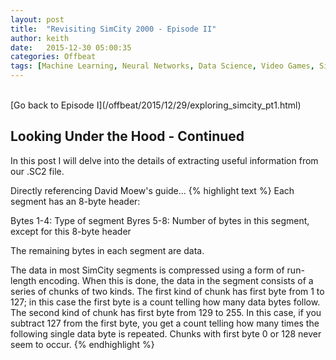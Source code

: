 ```yaml
---
layout: post
title:  "Revisiting SimCity 2000 - Episode II"
author: keith
date:   2015-12-30 05:00:35
categories: Offbeat
tags: [Machine Learning, Neural Networks, Data Science, Video Games, SimCity, Simulation, Hex Editing]
---
```

<br>
[Go back to Episode I](/offbeat/2015/12/29/exploring_simcity_pt1.html)
<br>

## Looking Under the Hood - Continued
In this post I will delve into the details of extracting useful information from our .SC2 file.

Directly referencing David Moew's guide...
{% highlight text %}
Each segment has an 8-byte header:

Bytes 1-4: Type of segment
Byres 5-8: Number of bytes in this segment, except for this 8-byte header

The remaining bytes in each segment are data.

The data in most SimCity segments is compressed using a form of run-length
encoding.  When this is done, the data in the segment consists of a series
of chunks of two kinds.  The first kind of chunk has first byte from 1 to
127;  in this case the first byte is a count telling how many data bytes
follow.  The second kind of chunk has first byte from 129 to 255.  In this
case, if you subtract 127 from the first byte, you get a count telling how
many times the following single data byte is repeated.  Chunks with first
byte 0 or 128 never seem to occur.
{% endhighlight %}
